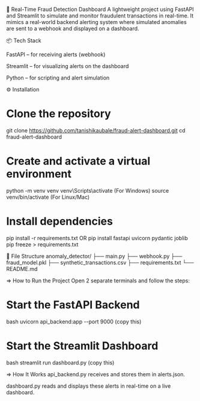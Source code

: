 🚨 Real-Time Fraud Detection Dashboard
A lightweight project using FastAPI and Streamlit to simulate and monitor fraudulent transactions in real-time. It mimics a real-world backend alerting system where simulated anomalies are sent to a webhook and displayed on a dashboard.

📦 Tech Stack

FastAPI – for receiving alerts (webhook)

Streamlit – for visualizing alerts on the dashboard

Python – for scripting and alert simulation

⚙️ Installation
# Clone the repository
git clone https://github.com/tanishikaubale/fraud-alert-dashboard.git
cd fraud-alert-dashboard

# Create and activate a virtual environment
python -m venv venv
venv\Scripts\activate   (For Windows)
source venv/bin/activate   (For Linux/Mac)
# Install dependencies
pip install -r requirements.txt
 OR
pip install fastapi uvicorn pydantic joblib
pip freeze > requirements.txt


📂 File Structure
anomaly_detector/
├── main.py
├── webhook.py
├── fraud_model.pkl
├── synthetic_transactions.csv
├── requirements.txt
└── README.md


=> How to Run the Project
Open 2 separate terminals and follow the steps:
# Start the FastAPI Backend
bash
uvicorn api_backend:app --port 9000 (copy this)
# Start the Streamlit Dashboard
bash
streamlit run dashboard.py (copy this)


=> How It Works
api_backend.py receives and stores them in alerts.json.

dashboard.py reads and displays these alerts in real-time on a live dashboard.

